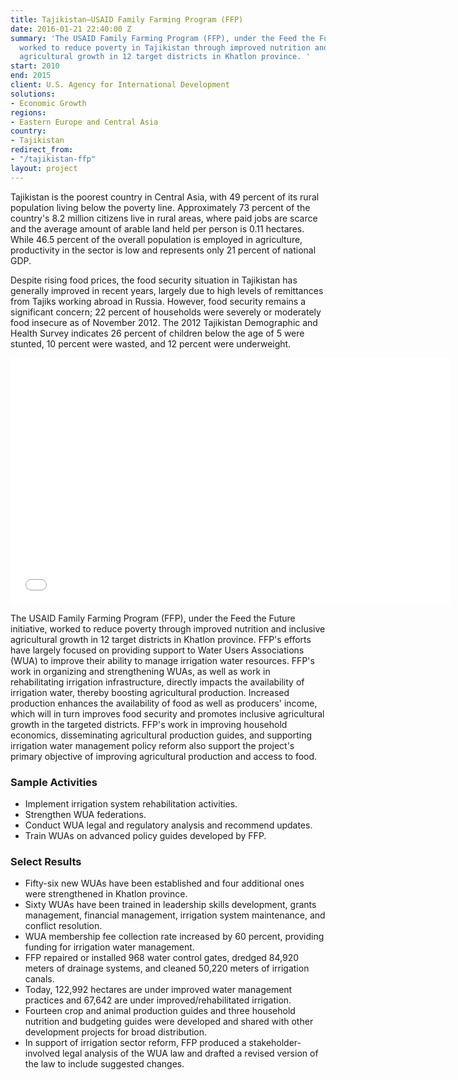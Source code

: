 ```yaml
---
title: Tajikistan—USAID Family Farming Program (FFP)
date: 2016-01-21 22:40:00 Z
summary: 'The USAID Family Farming Program (FFP), under the Feed the Future initiative,
  worked to reduce poverty in Tajikistan through improved nutrition and inclusive
  agricultural growth in 12 target districts in Khatlon province. '
start: 2010
end: 2015
client: U.S. Agency for International Development
solutions:
- Economic Growth
regions:
- Eastern Europe and Central Asia
country:
- Tajikistan
redirect_from:
- "/tajikistan-ffp"
layout: project
---
```


Tajikistan is the poorest country in Central Asia, with 49 percent of its rural population living below the poverty line. Approximately 73 percent of the country's 8.2 million citizens live in rural areas, where paid jobs are scarce and the average amount of arable land held per person is 0.11 hectares. While 46.5 percent of the overall population is employed in agriculture, productivity in the sector is low and represents only 21 percent of national GDP.

Despite rising food prices, the food security situation in Tajikistan has generally improved in recent years, largely due to high levels of remittances from Tajiks working abroad in Russia. However, food security remains a significant concern; 22 percent of households were severely or moderately food insecure as of November 2012. The 2012 Tajikistan Demographic and Health Survey indicates 26 percent of children below the age of 5 were stunted, 10 percent were wasted, and 12 percent were underweight.

<iframe allowfullscreen="" frameborder="0" height="394" mozallowfullscreen="" src="//player.vimeo.com/video/90795379" webkitallowfullscreen="" width="703"></iframe>

The USAID Family Farming Program (FFP), under the Feed the Future initiative, worked to reduce poverty through improved nutrition and inclusive agricultural growth in 12 target districts in Khatlon province. FFP's efforts have largely focused on providing support to Water Users Associations (WUA) to improve their ability to manage irrigation water resources. FFP's work in organizing and strengthening WUAs, as well as work in rehabilitating irrigation infrastructure, directly impacts the availability of irrigation water, thereby boosting agricultural production. Increased production enhances the availability of food as well as producers' income, which will in turn improves food security and promotes inclusive agricultural growth in the targeted districts. FFP's work in improving household economics, disseminating agricultural production guides, and supporting irrigation water management policy reform also support the project's primary objective of improving agricultural production and access to food.

###  Sample Activities

* Implement irrigation system rehabilitation activities.
* Strengthen WUA federations.
* Conduct WUA legal and regulatory analysis and recommend updates.
* Train WUAs on advanced policy guides developed by FFP.

###  Select Results

* Fifty-six new WUAs have been established and four additional ones were strengthened in Khatlon province.
* Sixty WUAs have been trained in leadership skills development, grants management, financial management, irrigation system maintenance, and conflict resolution.
* WUA membership fee collection rate increased by 60 percent, providing funding for irrigation water management.
* FFP repaired or installed 968 water control gates, dredged 84,920 meters of drainage systems, and cleaned 50,220 meters of irrigation canals.
* Today, 122,992 hectares are under improved water management practices and 67,642 are under improved/rehabilitated irrigation.
* Fourteen crop and animal production guides and three household nutrition and budgeting guides were developed and shared with other development projects for broad distribution.
* In support of irrigation sector reform, FFP produced a stakeholder-involved legal analysis of the WUA law and drafted a revised version of the law to include suggested changes.
